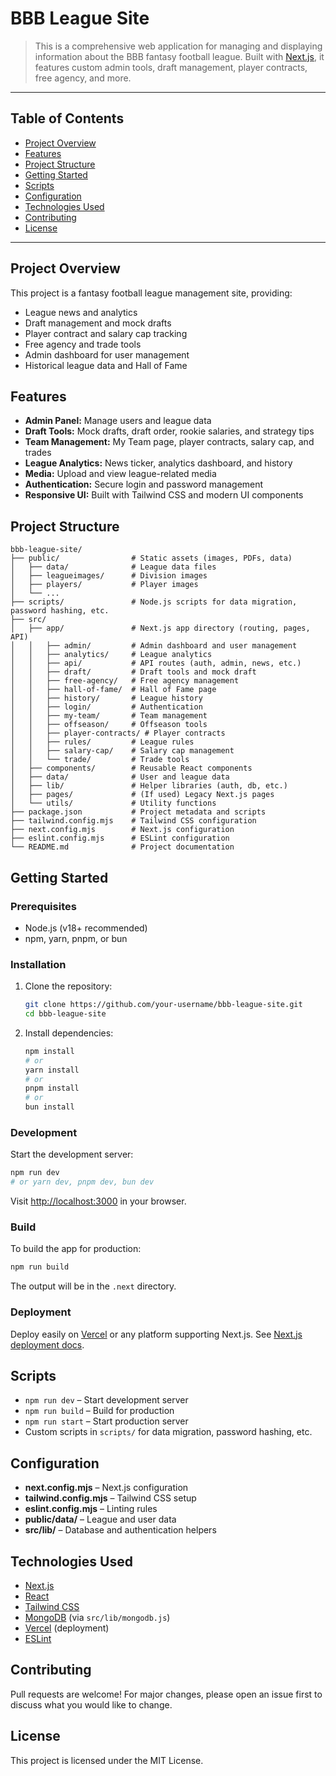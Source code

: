 
# BBB League Site

>This is a comprehensive web application for managing and displaying information about the BBB fantasy football league. Built with [Next.js](https://nextjs.org), it features custom admin tools, draft management, player contracts, free agency, and more.

---

## Table of Contents
- [Project Overview](#project-overview)
- [Features](#features)
- [Project Structure](#project-structure)
- [Getting Started](#getting-started)
- [Scripts](#scripts)
- [Configuration](#configuration)
- [Technologies Used](#technologies-used)
- [Contributing](#contributing)
- [License](#license)

---

## Project Overview

This project is a fantasy football league management site, providing:
- League news and analytics
- Draft management and mock drafts
- Player contract and salary cap tracking
- Free agency and trade tools
- Admin dashboard for user management
- Historical league data and Hall of Fame

## Features
- **Admin Panel:** Manage users and league data
- **Draft Tools:** Mock drafts, draft order, rookie salaries, and strategy tips
- **Team Management:** My Team page, player contracts, salary cap, and trades
- **League Analytics:** News ticker, analytics dashboard, and history
- **Media:** Upload and view league-related media
- **Authentication:** Secure login and password management
- **Responsive UI:** Built with Tailwind CSS and modern UI components

## Project Structure

```
bbb-league-site/
├── public/                # Static assets (images, PDFs, data)
│   ├── data/              # League data files
│   ├── leagueimages/      # Division images
│   ├── players/           # Player images
│   └── ...
├── scripts/               # Node.js scripts for data migration, password hashing, etc.
├── src/
│   ├── app/               # Next.js app directory (routing, pages, API)
│   │   ├── admin/         # Admin dashboard and user management
│   │   ├── analytics/     # League analytics
│   │   ├── api/           # API routes (auth, admin, news, etc.)
│   │   ├── draft/         # Draft tools and mock draft
│   │   ├── free-agency/   # Free agency management
│   │   ├── hall-of-fame/  # Hall of Fame page
│   │   ├── history/       # League history
│   │   ├── login/         # Authentication
│   │   ├── my-team/       # Team management
│   │   ├── offseason/     # Offseason tools
│   │   ├── player-contracts/ # Player contracts
│   │   ├── rules/         # League rules
│   │   ├── salary-cap/    # Salary cap management
│   │   └── trade/         # Trade tools
│   ├── components/        # Reusable React components
│   ├── data/              # User and league data
│   ├── lib/               # Helper libraries (auth, db, etc.)
│   ├── pages/             # (If used) Legacy Next.js pages
│   └── utils/             # Utility functions
├── package.json           # Project metadata and scripts
├── tailwind.config.mjs    # Tailwind CSS configuration
├── next.config.mjs        # Next.js configuration
├── eslint.config.mjs      # ESLint configuration
└── README.md              # Project documentation
```

## Getting Started

### Prerequisites
- Node.js (v18+ recommended)
- npm, yarn, pnpm, or bun

### Installation
1. Clone the repository:
   ```bash
   git clone https://github.com/your-username/bbb-league-site.git
   cd bbb-league-site
   ```
2. Install dependencies:
   ```bash
   npm install
   # or
   yarn install
   # or
   pnpm install
   # or
   bun install
   ```

### Development
Start the development server:
```bash
npm run dev
# or yarn dev, pnpm dev, bun dev
```
Visit [http://localhost:3000](http://localhost:3000) in your browser.

### Build
To build the app for production:
```bash
npm run build
```
The output will be in the `.next` directory.

### Deployment
Deploy easily on [Vercel](https://vercel.com/) or any platform supporting Next.js. See [Next.js deployment docs](https://nextjs.org/docs/app/building-your-application/deploying).

## Scripts

- `npm run dev` – Start development server
- `npm run build` – Build for production
- `npm run start` – Start production server
- Custom scripts in `scripts/` for data migration, password hashing, etc.

## Configuration

- **next.config.mjs** – Next.js configuration
- **tailwind.config.mjs** – Tailwind CSS setup
- **eslint.config.mjs** – Linting rules
- **public/data/** – League and user data
- **src/lib/** – Database and authentication helpers

## Technologies Used

- [Next.js](https://nextjs.org/)
- [React](https://react.dev/)
- [Tailwind CSS](https://tailwindcss.com/)
- [MongoDB](https://www.mongodb.com/) (via `src/lib/mongodb.js`)
- [Vercel](https://vercel.com/) (deployment)
- [ESLint](https://eslint.org/)

## Contributing

Pull requests are welcome! For major changes, please open an issue first to discuss what you would like to change.

## License

This project is licensed under the MIT License.
